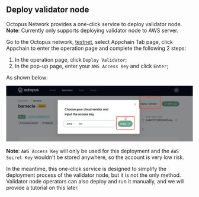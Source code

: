 ## Deploy validator node

Octopus Network provides a one-click service to deploy validator node. **Note**: Currently only supports deploying validator node to AWS server.

Go to the Octopus network, [testnet](https://testnet.oct.network/), select Appchain Tab page, click Appchain to enter the operation page and complete the following 2 steps:

1. In the operation page, click `Deploy Validator`;
2. In the pop-up page, enter your `AWS Access Key` and click `Enter`;

As shown below:

![deploy validator](../../maintain/validator_deploy.jpg)

**Note**: `AWS Access Key` will only be used for this deployment and the `AWS Secret Key` wouldn't be stored anywhere, so the account is very low risk.

In the meantime, this one-click service is designed to simplify the deployment process of the validator node, but it is not the only method. Validator node operators can also deploy and run it manually, and we will provide a tutorial on this later.